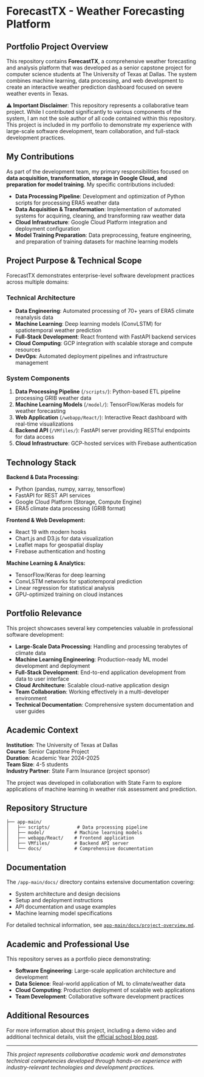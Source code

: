 # ForecastTX - Weather Forecasting Platform

## Portfolio Project Overview

This repository contains **ForecastTX**, a comprehensive weather forecasting and analysis platform that was developed as a senior capstone project for computer science students at The University of Texas at Dallas. The system combines machine learning, data processing, and web development to create an interactive weather prediction dashboard focused on severe weather events in Texas.

**⚠️ Important Disclaimer**: This repository represents a collaborative team project. While I contributed significantly to various components of the system, I am not the sole author of all code contained within this repository. This project is included in my portfolio to demonstrate my experience with large-scale software development, team collaboration, and full-stack development practices.

## My Contributions

As part of the development team, my primary responsibilities focused on **data acquisition, transformation, storage in Google Cloud, and preparation for model training**. My specific contributions included:

- **Data Processing Pipeline**: Development and optimization of Python scripts for processing ERA5 weather data
- **Data Acquisition & Transformation**: Implementation of automated systems for acquiring, cleaning, and transforming raw weather data
- **Cloud Infrastructure**: Google Cloud Platform integration and deployment configuration
- **Model Training Preparation**: Data preprocessing, feature engineering, and preparation of training datasets for machine learning models

## Project Purpose & Technical Scope

ForecastTX demonstrates enterprise-level software development practices across multiple domains:

### Technical Architecture
- **Data Engineering**: Automated processing of 70+ years of ERA5 climate reanalysis data
- **Machine Learning**: Deep learning models (ConvLSTM) for spatiotemporal weather prediction
- **Full-Stack Development**: React frontend with FastAPI backend services
- **Cloud Computing**: GCP integration with scalable storage and compute resources
- **DevOps**: Automated deployment pipelines and infrastructure management

### System Components
1. **Data Processing Pipeline** (`/scripts/`): Python-based ETL pipeline processing GRIB weather data
2. **Machine Learning Models** (`/model/`): TensorFlow/Keras models for weather forecasting
3. **Web Application** (`/webapp/React/`): Interactive React dashboard with real-time visualizations
4. **Backend API** (`/VMfiles/`): FastAPI server providing RESTful endpoints for data access
5. **Cloud Infrastructure**: GCP-hosted services with Firebase authentication

## Technology Stack

**Backend & Data Processing:**
- Python (pandas, numpy, xarray, tensorflow)
- FastAPI for REST API services
- Google Cloud Platform (Storage, Compute Engine)
- ERA5 climate data processing (GRIB format)

**Frontend & Web Development:**
- React 19 with modern hooks
- Chart.js and D3.js for data visualization
- Leaflet maps for geospatial display
- Firebase authentication and hosting

**Machine Learning & Analytics:**
- TensorFlow/Keras for deep learning
- ConvLSTM networks for spatiotemporal prediction
- Linear regression for statistical analysis
- GPU-optimized training on cloud instances

## Portfolio Relevance

This project showcases several key competencies valuable in professional software development:

- **Large-Scale Data Processing**: Handling and processing terabytes of climate data
- **Machine Learning Engineering**: Production-ready ML model development and deployment
- **Full-Stack Development**: End-to-end application development from data to user interface
- **Cloud Architecture**: Scalable cloud-native application design
- **Team Collaboration**: Working effectively in a multi-developer environment
- **Technical Documentation**: Comprehensive system documentation and user guides

## Academic Context

**Institution**: The University of Texas at Dallas  
**Course**: Senior Capstone Project  
**Duration**: Academic Year 2024-2025  
**Team Size**: 4-5 students  
**Industry Partner**: State Farm Insurance (project sponsor)

The project was developed in collaboration with State Farm to explore applications of machine learning in weather risk assessment and prediction.

## Repository Structure

```
├── app-main/
│   ├── scripts/          # Data processing pipeline
│   ├── model/           # Machine learning models
│   ├── webapp/React/    # Frontend application
│   ├── VMfiles/         # Backend API server
│   └── docs/            # Comprehensive documentation
```

## Documentation

The `/app-main/docs/` directory contains extensive documentation covering:
- System architecture and design decisions
- Setup and deployment instructions
- API documentation and usage examples
- Machine learning model specifications

For detailed technical information, see [`app-main/docs/project-overview.md`](app-main/docs/project-overview.md).

## Academic and Professional Use

This repository serves as a portfolio piece demonstrating:
- **Software Engineering**: Large-scale application architecture and development
- **Data Science**: Real-world application of ML to climate/weather data
- **Cloud Computing**: Production deployment of scalable web applications
- **Team Development**: Collaborative software development practices

## Additional Resources

For more information about this project, including a demo video and additional technical details, visit the [official school blog post](https://websites.uta.edu/cseseniordesign/2025/08/04/forecast-tx/).

---

*This project represents collaborative academic work and demonstrates technical competencies developed through hands-on experience with industry-relevant technologies and development practices.*